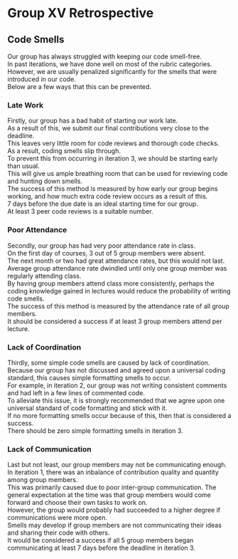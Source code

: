 # Group XV Retrospective

## Code Smells
Our group has always struggled with keeping our code smell-free. \
In past iterations, we have done well on most of the rubric categories. \
However, we are usually penalized significantly for the smells that were introduced in our code. \
Below are a few ways that this can be prevented. 

### Late Work
Firstly, our group has a bad habit of starting our work late. \
As a result of this, we submit our final contributions very close to the deadline. \
This leaves very little room for code reviews and thorough code checks. \
As a result, coding smells slip through. \
To prevent this from occurring in iteration 3, we should be starting early than usual. \
This will give us ample breathing room that can be used for reviewing code and hunting down smells. \
The success of this method is measured by how early our group begins working, and how much extra code review occurs as a result of this. \
7 days before the due date is an ideal starting time for our group. \
At least 3 peer code reviews is a suitable number. 

### Poor Attendance
Secondly, our group has had very poor attendance rate in class. \
On the first day of courses, 3 out of 5 group members were absent. \
The next month or two had great attendance rates, but this would not last. \
Average group attendance rate dwindled until only one group member was regularly attending class. \
By having group members attend class more consistently, perhaps the coding knowledge gained in lectures would reduce the probability of writing code smells.\
The success of this method is measured by the attendance rate of all group members. \
It should be considered a success if at least 3 group members attend per lecture. 

### Lack of Coordination
Thirdly, some simple code smells are caused by lack of coordination. \
Because our group has not discussed and agreed upon a universal coding standard, this causes simple formatting smells to occur. \
For example, in iteration 2, our group was not writing consistent comments and had left in a few lines of commented code. \
To alleviate this issue, it is strongly recommended that we agree upon one universal standard of code formatting and stick with it.\
If no more formatting smells occur because of this, then that is considered a success. \
There should be zero simple formatting smells in iteration 3. 

### Lack of Communication
Last but not least, our group members may not be communicating enough. \
In iteration 1, there was an inbalance of contribution quality and quantity among group members. \
This was primarily caused due to poor inter-group communication. 
The general expectation at the time was that group members would come forward and choose their own tasks to work on. \
However, the group would probably had succeeded to a higher degree if communications were more open. \
Smells may develop if group members are not communicating their ideas and sharing their code with others. \
It would be considered a success if all 5 group members began communicating at least 7 days before the deadline in iteration 3. 
